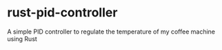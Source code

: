 # rust-pid-controller
A simple PID controller to regulate the temperature of my coffee machine using Rust
